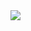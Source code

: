 <img src="https://github.com/user-attachments/assets/44111b67-7c01-4130-aa61-1a864a08bf39">
<!--
**Taki-eddine-El-Attari/Taki-eddine-El-Attari** is a ✨ _special_ ✨ repository because its `README.md` (this file) appears on your GitHub profile.

Here are some ideas to get you started:

- 🔭 I’m currently working on ...
- 🌱 I’m currently learning ...
- 👯 I’m looking to collaborate on ...
- 🤔 I’m looking for help with ...
- 💬 Ask me about ...
- 📫 How to reach me: ...
- 😄 Pronouns: ...
- ⚡ Fun fact: ...
-->
